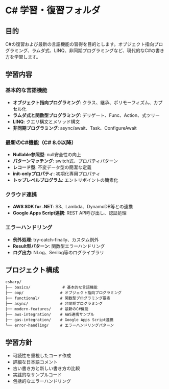# C# 学習・復習フォルダ

## 目的
C#の復習および最新の言語機能の習得を目的とします。オブジェクト指向プログラミング、ラムダ式、LINQ、非同期プログラミングなど、現代的なC#の書き方を学習します。

## 学習内容

### 基本的な言語機能
- **オブジェクト指向プログラミング**: クラス、継承、ポリモーフィズム、カプセル化
- **ラムダ式と関数型プログラミング**: デリゲート、Func、Action、式ツリー
- **LINQ**: クエリ構文とメソッド構文
- **非同期プログラミング**: async/await、Task、ConfigureAwait

### 最新のC#機能（C# 8.0以降）
- **Nullable参照型**: null安全性の向上
- **パターンマッチング**: switch式、プロパティパターン
- **レコード型**: 不変データ型の簡潔な定義
- **init-onlyプロパティ**: 初期化専用プロパティ
- **トップレベルプログラム**: エントリポイントの簡素化

### クラウド連携
- **AWS SDK for .NET**: S3、Lambda、DynamoDB等との連携
- **Google Apps Script連携**: REST API呼び出し、認証処理

### エラーハンドリング
- **例外処理**: try-catch-finally、カスタム例外
- **Result型パターン**: 関数型エラーハンドリング
- **ログ出力**: NLog、Serilog等のログライブラリ

## プロジェクト構成
```
csharp/
├── basics/              # 基本的な言語機能
├── oop/                # オブジェクト指向プログラミング
├── functional/         # 関数型プログラミング要素
├── async/              # 非同期プログラミング
├── modern-features/    # 最新のC#機能
├── aws-integration/    # AWS連携サンプル
├── gas-integration/    # Google Apps Script連携
└── error-handling/     # エラーハンドリングパターン
```

## 学習方針
- 可読性を重視したコード作成
- 詳細な日本語コメント
- 古い書き方と新しい書き方の比較
- 実践的なサンプルコード
- 包括的なエラーハンドリング